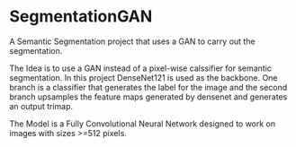 # SegmentationGAN
A Semantic Segmentation project that uses a GAN to carry out the segmentation.

The Idea is to use a GAN instead of a pixel-wise calssifier for semantic segmentation. In this project DenseNet121 is used as the backbone. One branch is a classifier that generates the
label for the image and the second branch upsamples the feature maps generated by densenet and generates an output trimap.

The Model is a Fully Convolutional Neural Network designed to work on images with sizes >=512 pixels.
